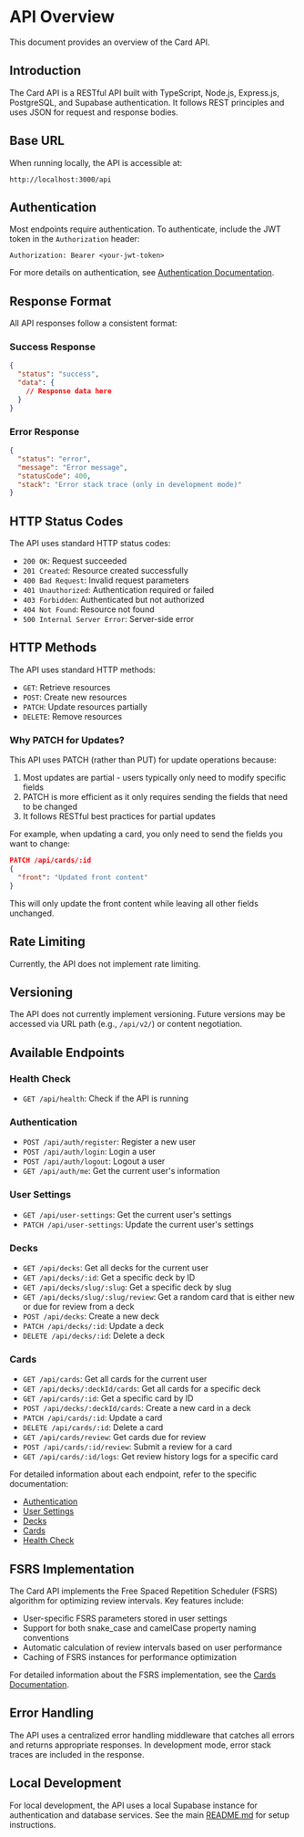 # API Overview

This document provides an overview of the Card API.

## Introduction

The Card API is a RESTful API built with TypeScript, Node.js, Express.js, PostgreSQL, and Supabase authentication. It follows REST principles and uses JSON for request and response bodies.

## Base URL

When running locally, the API is accessible at:

```
http://localhost:3000/api
```

## Authentication

Most endpoints require authentication. To authenticate, include the JWT token in the `Authorization` header:

```
Authorization: Bearer <your-jwt-token>
```

For more details on authentication, see [Authentication Documentation](./authentication.md).

## Response Format

All API responses follow a consistent format:

### Success Response

```json
{
  "status": "success",
  "data": {
    // Response data here
  }
}
```

### Error Response

```json
{
  "status": "error",
  "message": "Error message",
  "statusCode": 400,
  "stack": "Error stack trace (only in development mode)"
}
```

## HTTP Status Codes

The API uses standard HTTP status codes:

- `200 OK`: Request succeeded
- `201 Created`: Resource created successfully
- `400 Bad Request`: Invalid request parameters
- `401 Unauthorized`: Authentication required or failed
- `403 Forbidden`: Authenticated but not authorized
- `404 Not Found`: Resource not found
- `500 Internal Server Error`: Server-side error

## HTTP Methods

The API uses standard HTTP methods:

- `GET`: Retrieve resources
- `POST`: Create new resources
- `PATCH`: Update resources partially
- `DELETE`: Remove resources

### Why PATCH for Updates?

This API uses PATCH (rather than PUT) for update operations because:

1. Most updates are partial - users typically only need to modify specific fields
2. PATCH is more efficient as it only requires sending the fields that need to be changed
3. It follows RESTful best practices for partial updates

For example, when updating a card, you only need to send the fields you want to change:

```json
PATCH /api/cards/:id
{
  "front": "Updated front content"
}
```

This will only update the front content while leaving all other fields unchanged.

## Rate Limiting

Currently, the API does not implement rate limiting.

## Versioning

The API does not currently implement versioning. Future versions may be accessed via URL path (e.g., `/api/v2/`) or content negotiation.

## Available Endpoints

### Health Check

- `GET /api/health`: Check if the API is running

### Authentication

- `POST /api/auth/register`: Register a new user
- `POST /api/auth/login`: Login a user
- `POST /api/auth/logout`: Logout a user
- `GET /api/auth/me`: Get the current user's information

### User Settings

- `GET /api/user-settings`: Get the current user's settings
- `PATCH /api/user-settings`: Update the current user's settings

### Decks

- `GET /api/decks`: Get all decks for the current user
- `GET /api/decks/:id`: Get a specific deck by ID
- `GET /api/decks/slug/:slug`: Get a specific deck by slug
- `GET /api/decks/slug/:slug/review`: Get a random card that is either new or due for review from a deck
- `POST /api/decks`: Create a new deck
- `PATCH /api/decks/:id`: Update a deck
- `DELETE /api/decks/:id`: Delete a deck

### Cards

- `GET /api/cards`: Get all cards for the current user
- `GET /api/decks/:deckId/cards`: Get all cards for a specific deck
- `GET /api/cards/:id`: Get a specific card by ID
- `POST /api/decks/:deckId/cards`: Create a new card in a deck
- `PATCH /api/cards/:id`: Update a card
- `DELETE /api/cards/:id`: Delete a card
- `GET /api/cards/review`: Get cards due for review
- `POST /api/cards/:id/review`: Submit a review for a card
- `GET /api/cards/:id/logs`: Get review history logs for a specific card

For detailed information about each endpoint, refer to the specific documentation:
- [Authentication](./authentication.md)
- [User Settings](./user-settings.md)
- [Decks](./decks.md)
- [Cards](./cards.md)
- [Health Check](./health.md)

## FSRS Implementation

The Card API implements the Free Spaced Repetition Scheduler (FSRS) algorithm for optimizing review intervals. Key features include:

- User-specific FSRS parameters stored in user settings
- Support for both snake_case and camelCase property naming conventions
- Automatic calculation of review intervals based on user performance
- Caching of FSRS instances for performance optimization

For detailed information about the FSRS implementation, see the [Cards Documentation](./cards.md#fsrs-algorithm).

## Error Handling

The API uses a centralized error handling middleware that catches all errors and returns appropriate responses. In development mode, error stack traces are included in the response.

## Local Development

For local development, the API uses a local Supabase instance for authentication and database services. See the main [README.md](../README.md) for setup instructions. 